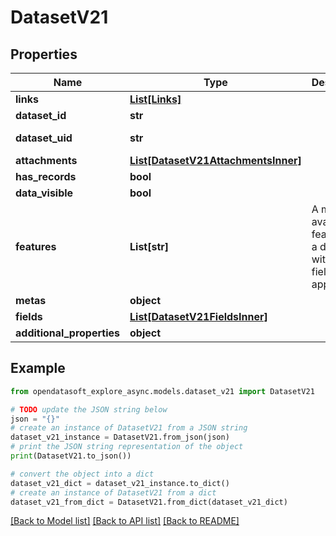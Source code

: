# DatasetV21


## Properties

Name | Type | Description | Notes
------------ | ------------- | ------------- | -------------
**links** | [**List[Links]**](Links.md) |  | [optional] 
**dataset_id** | **str** |  | [optional] 
**dataset_uid** | **str** |  | [optional] [readonly] 
**attachments** | [**List[DatasetV21AttachmentsInner]**](DatasetV21AttachmentsInner.md) |  | [optional] 
**has_records** | **bool** |  | [optional] 
**data_visible** | **bool** |  | [optional] 
**features** | **List[str]** | A map of available features for a dataset, with the fields they apply to.  | [optional] 
**metas** | **object** |  | [optional] 
**fields** | [**List[DatasetV21FieldsInner]**](DatasetV21FieldsInner.md) |  | [optional] 
**additional_properties** | **object** |  | [optional] 

## Example

```python
from opendatasoft_explore_async.models.dataset_v21 import DatasetV21

# TODO update the JSON string below
json = "{}"
# create an instance of DatasetV21 from a JSON string
dataset_v21_instance = DatasetV21.from_json(json)
# print the JSON string representation of the object
print(DatasetV21.to_json())

# convert the object into a dict
dataset_v21_dict = dataset_v21_instance.to_dict()
# create an instance of DatasetV21 from a dict
dataset_v21_from_dict = DatasetV21.from_dict(dataset_v21_dict)
```
[[Back to Model list]](../README.md#documentation-for-models) [[Back to API list]](../README.md#documentation-for-api-endpoints) [[Back to README]](../README.md)


